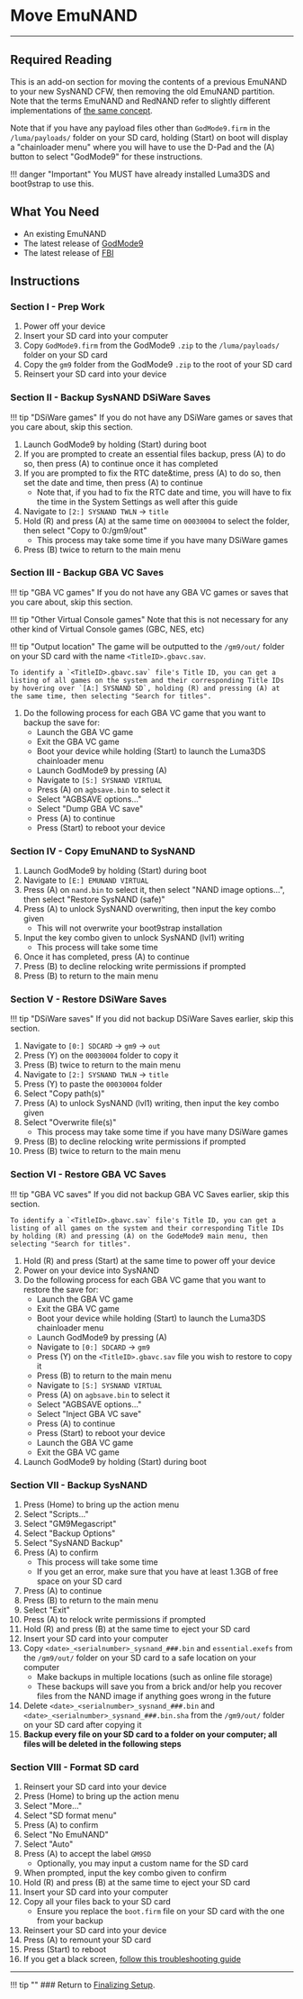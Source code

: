# Move EmuNAND
---

## Required Reading

This is an add-on section for moving the contents of a previous EmuNAND to your new SysNAND CFW, then removing the old EmuNAND partition. Note that the terms EmuNAND and RedNAND refer to slightly different implementations of [the same concept](http://3dbrew.org/wiki/NAND_Redirection).

Note that if you have any payload files other than `GodMode9.firm` in the `/luma/payloads/` folder on your SD card, holding (Start) on boot will display a "chainloader menu" where you will have to use the D-Pad and the (A) button to select "GodMode9" for these instructions.

!!! danger "Important"
	You MUST have already installed Luma3DS and boot9strap to use this.


## What You Need

* An existing EmuNAND
* The latest release of [GodMode9](https://github.com/d0k3/GodMode9/releases/latest)
* The latest release of [FBI](https://github.com/Steveice10/FBI/releases/latest)

## Instructions

### Section I - Prep Work

1. Power off your device
1. Insert your SD card into your computer
1. Copy `GodMode9.firm` from the GodMode9 `.zip` to the `/luma/payloads/` folder on your SD card
1. Copy the `gm9` folder from the GodMode9 `.zip` to the root of your SD card
1. Reinsert your SD card into your device

### Section II - Backup SysNAND DSiWare Saves

!!! tip "DSiWare games"
	If you do not have any DSiWare games or saves that you care about, skip this section.

1. Launch GodMode9 by holding (Start) during boot
1. If you are prompted to create an essential files backup, press (A) to do so, then press (A) to continue once it has completed
1. If you are prompted to fix the RTC date&time, press (A) to do so, then set the date and time, then press (A) to continue
    + Note that, if you had to fix the RTC date and time, you will have to fix the time in the System Settings as well after this guide
1. Navigate to `[2:] SYSNAND TWLN` -> `title`
1. Hold (R) and press (A) at the same time on `00030004` to select the folder, then select "Copy to 0:/gm9/out"
    + This process may take some time if you have many DSiWare games
1. Press (B) twice to return to the main menu

### Section III - Backup GBA VC Saves

!!! tip "GBA VC games"
	If you do not have any GBA VC games or saves that you care about, skip this section.

!!! tip "Other Virtual Console games"
	Note that this is not necessary for any other kind of Virtual Console games (GBC, NES, etc)

!!! tip "Output location"
	The game will be outputted to the `/gm9/out/` folder on your SD card with the name `<TitleID>.gbavc.sav`.

	To identify a `<TitleID>.gbavc.sav` file's Title ID, you can get a listing of all games on the system and their corresponding Title IDs by hovering over `[A:] SYSNAND SD`, holding (R) and pressing (A) at the same time, then selecting "Search for titles".


1. Do the following process for each GBA VC game that you want to backup the save for:
    + Launch the GBA VC game
    + Exit the GBA VC game
    + Boot your device while holding (Start) to launch the Luma3DS chainloader menu
    + Launch GodMode9 by pressing (A)
    + Navigate to `[S:] SYSNAND VIRTUAL`
    + Press (A) on `agbsave.bin` to select it
    + Select "AGBSAVE options..."
    + Select "Dump GBA VC save"
    + Press (A) to continue
    + Press (Start) to reboot your device

### Section IV - Copy EmuNAND to SysNAND

1. Launch GodMode9 by holding (Start) during boot
1. Navigate to `[E:] EMUNAND VIRTUAL`
1. Press (A) on `nand.bin` to select it, then select "NAND image options...", then select "Restore SysNAND (safe)"
1. Press (A) to unlock SysNAND overwriting, then input the key combo given
    + This will not overwrite your boot9strap installation
1. Input the key combo given to unlock SysNAND (lvl1) writing
    + This process will take some time
1. Once it has completed, press (A) to continue
1. Press (B) to decline relocking write permissions if prompted
1. Press (B) to return to the main menu

### Section V - Restore DSiWare Saves

!!! tip "DSiWare saves"
	If you did not backup DSiWare Saves earlier, skip this section.

1. Navigate to `[0:] SDCARD` -> `gm9` -> `out`
1. Press (Y) on the `00030004` folder to copy it
1. Press (B) twice to return to the main menu
1. Navigate to `[2:] SYSNAND TWLN` -> `title`
1. Press (Y) to paste the `00030004` folder
1. Select "Copy path(s)"
1. Press (A) to unlock SysNAND (lvl1) writing, then input the key combo given
1. Select "Overwrite file(s)"
    + This process may take some time if you have many DSiWare games
1. Press (B) to decline relocking write permissions if prompted
1. Press (B) twice to return to the main menu

### Section VI - Restore GBA VC Saves

!!! tip "GBA VC saves"
	If you did not backup GBA VC Saves earlier, skip this section.

	To identify a `<TitleID>.gbavc.sav` file's Title ID, you can get a listing of all games on the system and their corresponding Title IDs by holding (R) and pressing (A) on the GodeMode9 main menu, then selecting "Search for titles".

1. Hold (R) and press (Start) at the same time to power off your device
1. Power on your device into SysNAND
1. Do the following process for each GBA VC game that you want to restore the save for:
    + Launch the GBA VC game
    + Exit the GBA VC game
    + Boot your device while holding (Start) to launch the Luma3DS chainloader menu
    + Launch GodMode9 by pressing (A)
    + Navigate to `[0:] SDCARD` -> `gm9`
    + Press (Y) on the `<TitleID>.gbavc.sav` file you wish to restore to copy it
    + Press (B) to return to the main menu
    + Navigate to `[S:] SYSNAND VIRTUAL`
    + Press (A) on `agbsave.bin` to select it
    + Select "AGBSAVE options..."
    + Select "Inject GBA VC save"
    + Press (A) to continue
    + Press (Start) to reboot your device
    + Launch the GBA VC game
    + Exit the GBA VC game
1. Launch GodMode9 by holding (Start) during boot

### Section VII - Backup SysNAND

1. Press (Home) to bring up the action menu
1. Select "Scripts..."
1. Select "GM9Megascript"
1. Select "Backup Options"
1. Select "SysNAND Backup"
1. Press (A) to confirm
    + This process will take some time
    + If you get an error, make sure that you have at least 1.3GB of free space on your SD card
1. Press (A) to continue
1. Press (B) to return to the main menu
1. Select "Exit"
1. Press (A) to relock write permissions if prompted
1. Hold (R) and press (B) at the same time to eject your SD card
1. Insert your SD card into your computer
1. Copy `<date>_<serialnumber>_sysnand_###.bin` and `essential.exefs` from the `/gm9/out/` folder on your SD card to a safe location on your computer
    + Make backups in multiple locations (such as online file storage)
    + These backups will save you from a brick and/or help you recover files from the NAND image if anything goes wrong in the future
1. Delete `<date>_<serialnumber>_sysnand_###.bin` and `<date>_<serialnumber>_sysnand_###.bin.sha` from the `/gm9/out/` folder on your SD card after copying it
1. **Backup every file on your SD card to a folder on your computer; all files will be deleted in the following steps**

### Section VIII - Format SD card

1. Reinsert your SD card into your device
1. Press (Home) to bring up the action menu
1. Select "More..."
1. Select "SD format menu"
1. Press (A) to confirm
1. Select "No EmuNAND"
1. Select "Auto"
1. Press (A) to accept the label `GM9SD`
    + Optionally, you may input a custom name for the SD card
1. When prompted, input the key combo given to confirm
1. Hold (R) and press (B) at the same time to eject your SD card
1. Insert your SD card into your computer
1. Copy all your files back to your SD card
    + Ensure you replace the `boot.firm` file on your SD card with the one from your backup
1. Reinsert your SD card into your device
1. Press (A) to remount your SD card
1. Press (Start) to reboot
1. If you get a black screen, [follow this troubleshooting guide](../troubleshooting.md#ts_sys_down)

___

!!! tip ""
	### Return to [Finalizing Setup](../finalizing-setup.md).

